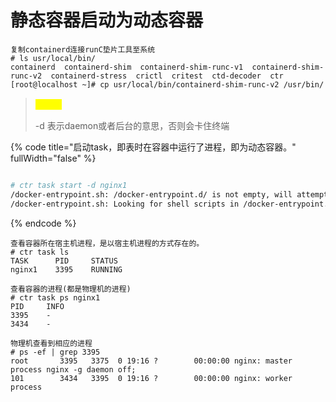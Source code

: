 # 静态容器启动为动态容器

```
复制containerd连接runC垫片工具至系统
# ls usr/local/bin/
containerd  containerd-shim  containerd-shim-runc-v1  containerd-shim-runc-v2  containerd-stress  crictl  critest  ctd-decoder  ctr
[root@localhost ~]# cp usr/local/bin/containerd-shim-runc-v2 /usr/bin/
```

> <mark style="color:yellow;">**说明：**</mark>
>
> &#x20;\-d 表示daemon或者后台的意思，否则会卡住终端

{% code title="启动task，即表时在容器中运行了进程，即为动态容器。" fullWidth="false" %}
```bash

# ctr task start -d nginx1
/docker-entrypoint.sh: /docker-entrypoint.d/ is not empty, will attempt to perform configuration
/docker-entrypoint.sh: Looking for shell scripts in /docker-entrypoint.d/
```
{% endcode %}

```
查看容器所在宿主机进程，是以宿主机进程的方式存在的。
# ctr task ls
TASK      PID     STATUS
nginx1    3395    RUNNING
```

```
查看容器的进程(都是物理机的进程)
# ctr task ps nginx1
PID     INFO
3395    -
3434    -
```

```
物理机查看到相应的进程
# ps -ef | grep 3395
root       3395   3375  0 19:16 ?        00:00:00 nginx: master process nginx -g daemon off;
101        3434   3395  0 19:16 ?        00:00:00 nginx: worker process
```
